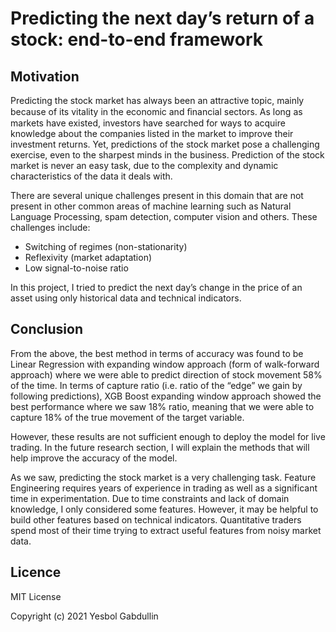 # Predicting the next day’s return of a stock: end-to-end framework

## Motivation

Predicting the stock market has always been an attractive topic, mainly because of its vitality in the economic and ﬁnancial sectors. As long as markets have existed, investors have searched for ways to acquire knowledge about the companies listed in the market to improve their investment returns. Yet, predictions of the stock market pose a challenging exercise, even to the sharpest minds in the business. Prediction of the stock market is never an easy task, due to the complexity and dynamic characteristics of the data it deals with.

There are several unique challenges present in this domain that are not present in other common areas of machine learning such as Natural Language Processing, spam detection, computer vision and others. These challenges include:

- Switching of regimes (non-stationarity)
- Reflexivity (market adaptation)
- Low signal-to-noise ratio

In this project, I tried to predict the next day’s change in the price of an asset using only historical data and technical indicators.


## Conclusion

From the above, the best method in terms of accuracy was found to be Linear Regression with expanding window approach (form of walk-forward approach) where we were able to predict direction of stock movement 58% of the time. In terms of capture ratio (i.e. ratio of the “edge” we gain by following predictions), XGB Boost expanding window approach showed the best performance where we saw 18% ratio, meaning that we were able to capture 18% of the true movement of the target variable.

However, these results are not sufficient enough to deploy the model for live trading. In the future research section, I will explain the methods that will help improve the accuracy of the model.

As we saw, predicting the stock market is a very challenging task.
Feature Engineering requires years of experience in trading as well as a significant time in experimentation. Due to time constraints and lack of domain knowledge, I only considered some features. However, it may be helpful to build other features based on technical indicators. Quantitative traders spend most of their time trying to extract useful features from noisy market data.

## Licence
MIT License

Copyright (c) 2021 Yesbol Gabdullin

